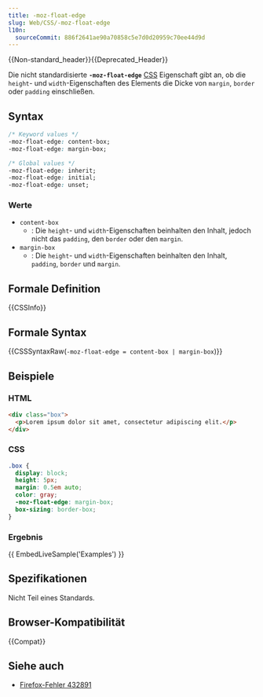 ```yaml
---
title: -moz-float-edge
slug: Web/CSS/-moz-float-edge
l10n:
  sourceCommit: 886f2641ae90a70858c5e7d0d20959c70ee44d9d
---
```


{{Non-standard_header}}{{Deprecated_Header}}

Die nicht standardisierte **`-moz-float-edge`** [CSS](/de/docs/Web/CSS) Eigenschaft gibt an, ob die `height`- und `width`-Eigenschaften des Elements die Dicke von `margin`, `border` oder `padding` einschließen.

## Syntax

```css
/* Keyword values */
-moz-float-edge: content-box;
-moz-float-edge: margin-box;

/* Global values */
-moz-float-edge: inherit;
-moz-float-edge: initial;
-moz-float-edge: unset;
```

### Werte

- `content-box`
  - : Die `height`- und `width`-Eigenschaften beinhalten den Inhalt, jedoch nicht das `padding`, den `border` oder den `margin`.
- `margin-box`
  - : Die `height`- und `width`-Eigenschaften beinhalten den Inhalt, `padding`, `border` und `margin`.

## Formale Definition

{{CSSInfo}}

## Formale Syntax

{{CSSSyntaxRaw(`-moz-float-edge = content-box | margin-box`)}}

## Beispiele

### HTML

```html
<div class="box">
  <p>Lorem ipsum dolor sit amet, consectetur adipiscing elit.</p>
</div>
```

### CSS

```css
.box {
  display: block;
  height: 5px;
  margin: 0.5em auto;
  color: gray;
  -moz-float-edge: margin-box;
  box-sizing: border-box;
}
```

### Ergebnis

{{ EmbedLiveSample('Examples') }}

## Spezifikationen

Nicht Teil eines Standards.

## Browser-Kompatibilität

{{Compat}}

## Siehe auch

- [Firefox-Fehler 432891](https://bugzil.la/432891)
